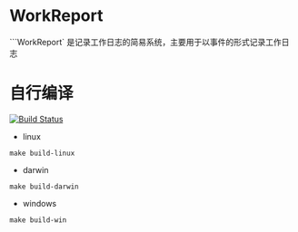 # WorkReport
 ```WorkReport` 是记录工作日志的简易系统，主要用于以事件的形式记录工作日志
 
# 自行编译
[![Build Status](https://travis-ci.com/YouCD/WorkReport.svg?branch=master)](https://travis-ci.com/YouCD/WorkReport)
* linux

```shell
make build-linux
```
* darwin
```shell
make build-darwin
```

* windows
```shell
make build-win
```
